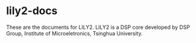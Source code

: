 lily2-docs
==========

These are the documents for LILY2. LILY2 is a DSP core developed by DSP Group, Institute of Microeletronics, Tsinghua University. 
